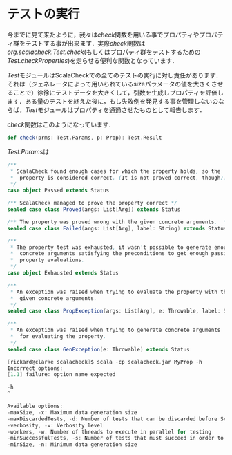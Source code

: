 # テストの実行
<!-- # Test Execution -->

今までに見て来たように，我々は*check*関数を用いる事でプロパティやプロパティ群をテストする事が出来ます．実際*check*関数は*org.scalacheck.Test.check*(もしくはプロパティ群をテストするための*Test.checkProperties*)を走らせる便利な関数となっています．

<!-- As we've seen, we can test or properties or property collections by using the check method. In fact, the check method is just a convenient way of running org.scalacheck.Test.check (or Test.checkProperties, for property collections). -->

*Test*モジュールはScalaCheckでの全てのテストの実行に対し責任があります．それは（ジェネレータによって用いられているsizeパラメータの値を大きくさせることで）徐徐にテストデータを大きくして，引数を生成しプロパティを評価します．ある量のテストを終えた後に，もし失敗例を発見する事を管理しないのならば，*Test*モジュールはプロパティを通過させたものとして報告します．

<!-- The Test module is responsible for all test execution in ScalaCheck. It will generate the arguments and evaluate the properties, repeatedly with larger and larger test data (by increasing the size parameter used by the generators). If it doesn't manage to find a failing test case after a certain number of tests, it reports a property as passed. -->

*check*関数はこのようになっています．

<!-- The check method looks like this: -->

```scala
def check(prms: Test.Params, p: Prop): Test.Result
```

*Test.Params*は

<!-- Test.Params is a class that encapsulates testing parameters such as the number of times a property should be tested, the size bounds of the test data, and how many times ScalaCheck should try if it fails to generate arguments. You there are also field for callbacks in the Params record, if you need to get feedback from the test runner programmatically. -->

<!-- The check method returns an instance of Test.Result which encapsulates the result and some statistics of the property test. Test.Result.status is of the type Test.Status and can have the following values: -->

```scala
/**
 * ScalaCheck found enough cases for which the property holds, so the
 *  property is considered correct. (It is not proved correct, though).
 */
case object Passed extends Status

/** ScalaCheck managed to prove the property correct */
sealed case class Proved(args: List[Arg]) extends Status

/** The property was proved wrong with the given concrete arguments.  */
sealed case class Failed(args: List[Arg], label: String) extends Status

/**
 * The property test was exhausted, it wasn't possible to generate enough
 *  concrete arguments satisfying the preconditions to get enough passing
 *  property evaluations.
 */
case object Exhausted extends Status

/**
 * An exception was raised when trying to evaluate the property with the
 *  given concrete arguments.
 */
sealed case class PropException(args: List[Arg], e: Throwable, label: String) extends Status

/**
 * An exception was raised when trying to generate concrete arguments
 *  for evaluating the property.
 */
sealed case class GenException(e: Throwable) extends Status
```

<!-- The checkProperties returns test statistics for each property in the tested property collection, as a list. See the API documentation for more details. -->

<!-- It is also possible to test your properties from the command line. Each property and property collection actually has a main method that can parse the test parameters given to it. If you provide the argument -h, you will get a list of possible arguments: -->

```scala
[rickard@clarke scalacheck]$ scala -cp scalacheck.jar MyProp -h
Incorrect options:
[1.1] failure: option name expected

-h
^

Available options:
-maxSize, -x: Maximum data generation size
-maxDiscardedTests, -d: Number of tests that can be discarded before ScalaCheck stops testing a property
-verbosity, -v: Verbosity level
-workers, -w: Number of threads to execute in parallel for testing
-minSuccessfulTests, -s: Number of tests that must succeed in order to pass a property
-minSize, -n: Minimum data generation size
```

<!-- These command line arguments can also be used in SBT to tweak ScalaCheck's testing parameters when you run ScalaCheck tests through SBT. See SBT's documentation for info on how to provide the arguments. -->
